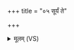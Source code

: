 +++
title = "०५ सूर्यं ते"

+++
<details><summary>मूलम् (VS)</summary>

सूर्यं॒ ते द्यावा॑पृथि॒वीव॑न्तमृच्छन्तु।  
ये मा॑ऽघा॒यव॑ प्र॒तीच्याः॑ दि॒शो᳡ऽभि॒दासा॑त् ॥
</details>